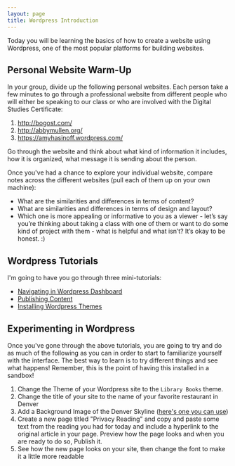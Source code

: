 ```yaml
---
layout: page
title: Wordpress Introduction
---
```


Today you will be learning the basics of how to create a website using Wordpress, one of the most popular platforms for building websites. 

## Personal Website Warm-Up

In your group, divide up the following personal websites. Each person take a few minutes to go through a professional website from different people who will either be speaking to our class or who are involved with the Digital Studies Certificate:

1. <http://bogost.com/>
2. <http://abbymullen.org/>
3. <https://amyhasinoff.wordpress.com/>

Go through the website and think about what kind of information it includes, how it is organized, what message it is sending about the person.

Once you've had a chance to explore your individual website, compare notes across the different websites (pull each of them up on your own machine):

- What are the similarities and differences in terms of content?
- What are similarities and differences in terms of design and layout?
- Which one is more appealing or informative to you as a viewer - let’s say you’re thinking about taking a class with one of them or want to do some kind of project with them - what is helpful and what isn’t? It’s okay to be honest. :)

## Wordpress Tutorials

I'm going to have you go through three mini-tutorials:

- [Navigating in Wordpress Dashboard](https://www.hostinger.com/tutorials/wordpress/#Step_2__Navigating_in_WordPress_Dashboard_112)
- [Publishing Content](https://www.hostinger.com/tutorials/wordpress/#Step_3__Publishing_Content_143)
- [Installing Wordpress Themes](https://www.hostinger.com/tutorials/wordpress/#Step_5__Installing_WordPress_Themes_199)

## Experimenting in Wordpress

Once you've gone through the above tutorials, you are going to try and do as much of the following as you can in order to start to familiarize yourself with the interface. The best way to learn is to try different things and see what happens! Remember, this is the point of having this installed in a sandbox!

1. Change the Theme of your Wordpress site to the `Library Books` theme.
2. Change the title of your site to the name of your favorite restaurant in Denver
3. Add a Background Image of the Denver Skyline ([here's one you can use]({{site.baseurl}}/hands-on/denver-skyline.jpg))
4. Create a new page titled "Privacy Reading" and copy and paste some text from the reading you had for today and include a hyperlink to the original article in your page. Preview how the page looks and when you are ready to do so, Publish it.
5. See how the new page looks on your site, then change the font to make it a little more readable

